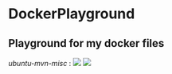 # DockerPlayground #
## Playground for my docker files ##
_ubuntu-mvn-misc_ : [![](https://images.microbadger.com/badges/image/davidkgp/harrier_image.svg)](https://microbadger.com/images/davidkgp/harrier_image "Get your own image badge on microbadger.com")
[![](https://images.microbadger.com/badges/version/davidkgp/harrier_image.svg)](https://microbadger.com/images/davidkgp/harrier_image "Get your own version badge on microbadger.com")

